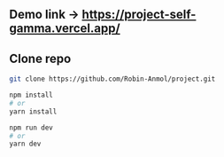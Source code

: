 ## Demo link -> https://project-self-gamma.vercel.app/
##  Clone repo
```bash
git clone https://github.com/Robin-Anmol/project.git
```

```bash
npm install 
# or 
yarn install
```
```bash
npm run dev
# or
yarn dev


